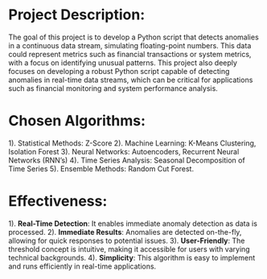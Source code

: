 # Project Description: 
The goal of this project is to develop a Python script that detects anomalies in a continuous data stream, simulating floating-point numbers. This data could represent metrics such as financial transactions or system metrics, with a focus on identifying unusual patterns. This project also deeply focuses on developing a robust Python script capable of detecting anomalies in real-time data streams, which can be critical for applications such as financial monitoring and
system performance analysis.
# Chosen Algorithms:
1). Statistical Methods: Z-Score
2). Machine Learning: K-Means Clustering, Isolation Forest
3). Neural Networks: Autoencoders, Recurrent Neural Networks (RNN’s)
4). Time Series Analysis: Seasonal Decomposition of Time Series
5). Ensemble Methods: Random Cut Forest.
# Effectiveness:
1). **Real-Time Detection**: It enables immediate anomaly detection as data is
processed.
2). **Immediate Results**: Anomalies are detected on-the-fly, allowing for quick
responses to potential issues.
3). **User-Friendly**: The threshold concept is intuitive, making it accessible for users
with varying technical backgrounds.
4). **Simplicity**: This algorithm is easy to implement and runs efficiently in real-time
applications.
